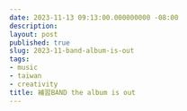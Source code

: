 ```yaml
---
date: 2023-11-13 09:13:00.000000000 -08:00
description:
layout: post
published: true
slug: 2023-11-band-album-is-out
tags:
- music
- taiwan
- creativity
title: 補習BAND the album is out
---
```

